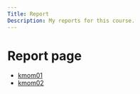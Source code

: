 ```yaml
---
Title: Report
Description: My reports for this course.
---
```


Report page
==========================
* [kmom01](report/kmom01)
* [kmom02](report/kmom02)
